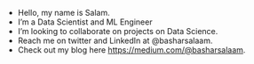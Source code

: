 -  Hello, my name is Salam.
-  I’m a Data Scientist and ML Engineer
-  I’m looking to collaborate on projects on Data Science.
-  Reach me on twitter and LinkedIn at @basharsalaam.
-  Check out my blog here https://medium.com/@basharsalaam.


